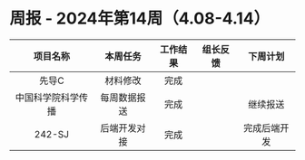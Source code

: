 
# 周报 - 2024年第14周（4.08-4.14）


|   项目名称    |  本周任务  | 工作结果 | 组长反馈 |  下周计划  |
| :-------: | :----: | :--: | :--: | :----: |
|    先导C    |  材料修改  |  完成  |      |        |
| 中国科学院科学传播 | 每周数据报送 |  完成  |      |  继续报送  |
|  242-SJ   | 后端开发对接 |  完成  |      | 完成后端开发 |


